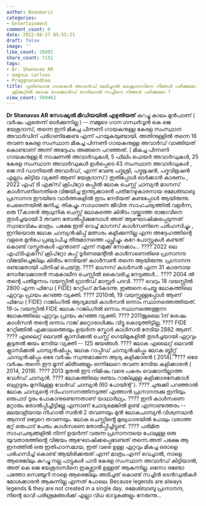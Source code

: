 ```yaml
---
author: Beaumaris
categories:
- Entertainment
comment_count: 0
date: 2022-08-27 05:55:21
draft: false
image: ''
like_count: 26891
share_count: 7151
tags:
- Dr. Shanavas AR
- magnus carlsen
- Praggnanandhaa
title: പുതിയൊരു ഗായകൻ അവാർഡ് മേടിച്ചാൽ യേശുദാസിനെ നിങ്ങൾ പഴിക്കുമോ ? പുതിയൊരു കളിക്കാരൻ
  ക്രിക്കറ്റിൽ ലോക റെക്കോർഡ് നേടിയാൽ സച്ചിനെ നിങ്ങൾ പഴിക്കുമോ ?
view_count: 509462
---
```


**Dr Shanavas AR സോഷ്യൽ മീഡിയയിൽ എഴുതിയത്** കുറച്ചു കാലം മുൻപാണ് ( വർഷം ഏതെന്ന് ഓർക്കുന്നില്ല ) -- നമ്മുടെ ഗാന ഗന്ധർവ്വൻ കെ ജെ യേശുദാസ്, തന്നെ ഇനി മികച്ച പിന്നണി ഗായകനുള്ള കേരള സംസ്ഥാന അവാർഡിന് പരിഗണിക്കേണ്ട എന്ന് പറയുകയുണ്ടായി. അതിനുള്ളിൽ തന്നെ 16 തവണ കേരള സംസ്ഥാന മികച്ച പിന്നണി ഗായകനുള്ള അവാർഡ് വാങ്ങിയത് കൊണ്ടാണ് അന്ന് അദ്ദേഹം അങ്ങനെ പറഞ്ഞത്. ( മികച്ച പിന്നണി ഗായകനുള്ള 8 നാഷണൽ അവാർഡുകൾ, 5 ഫിലിം ഫെയർ അവാർഡുകൾ, 25 കേരള സംസ്ഥാന അവാർഡുകൾ ഉൾപ്പെടെ 43 സംസ്ഥാന അവാർഡുകൾ , ജെ സി ഡാനിയൽ അവാർഡ്, എന്ന് വേണ്ട പദ്മശ്രീ, പദ്മഭൂഷൻ, പദ്മവിഭൂഷൻ എല്ലാം കിട്ടിയ വ്യക്തി ആണ് യേശുദാസ്.) ഇതിപ്പോൾ ഓർക്കാൻ കാരണം , 2022 എഫ്‌ ടി എക്‌സ് ക്രിപ്‌റ്റോ കപ്പിൽ ലോക ചെസ്സ് ചാമ്പ്യൻ മാഗ്നസ് കാൾസണിനെതിരെ വിജയിച്ച ഇന്ത്യക്കാരൻ പതിനേഴുകാരനായ രമേശ്ബാബു പ്രഗ്നാനന്ദ ഈയിടെ വാർത്തകളിൽ ഇടം നേടിയത് കണ്ടപ്പോൾ ആയിരുന്നു. ചെന്നൈയിൽ ജനിച്ച, തികച്ചും സാധാരണ ജീവിത സാഹചര്യത്തിൽ വളർന്ന, ഒരു 17കാരൻ ആധുനിക ചെസ്സ് ലോകത്തെ കിരീടം വയ്ക്കാത്ത രാജാവിനെ തുടർച്ചയായി 3 തവണ തോൽപ്പിക്കുമ്പോൾ അത് ആഘോഷിക്കപ്പെടുന്നത് സ്വാഭാവികം മാത്രം. പക്ഷേ ഇത് വെച്ച് മാഗ്നസ് കാൾസണിനെ പരിഹസിച്ചും , ഇനിയൊരു ലോക ചാമ്പ്യൻഷിപ്പ് മത്സരം കളിക്കുന്നില്ല എന്ന അദ്ദേഹത്തിന്റെ വളരെ മുൻപേ പ്രഖ്യാപിച്ച തീരുമാനത്തെ പുച്ഛിച്ചും കുറേ പോസ്റ്റുകൾ കണ്ടത് കൊണ്ട് വസ്തുതകൾ എന്താണ് എന്ന് നമുക്ക് നോക്കാം... ???? 2022 ലെ എഫ്‌ടിഎക്‌സ് ക്രിപ്‌റ്റോ കപ്പ് ടൂർണമെന്റിൽ കാൾസണെതിരെ പ്രഗ്നാനന്ദ വിജയിച്ചെങ്കിലും കിരീടം നേടിയത് കാൾസൺ തന്നെ ആയിരുന്നു. പ്രഗ്നാനന്ദ രണ്ടാമതായി ഫിനിഷ് ചെയ്‌തു. ???? മാഗ്നസ് കാൾസൻ എന്ന 31 കാരനായ നോർവേക്കാരൻ സമകാലീന ചെസ്സിൽ കൈവരിച്ച നേട്ടങ്ങൾ... ???? 2004 ൽ തന്റെ പതിമൂന്നാം വയസ്സിൽ ഗ്രാൻഡ് മാസ്റ്റർ പദവി. ???? വെറും 18 വയസ്സിൽ 2800 എന്ന ഫിഡേ ( FIDE) റേറ്റിംഗ് മറികടന്നു. ഇങ്ങനെ ചെയ്ത ലോകത്തിലെ ഏറ്റവും പ്രായം കുറഞ്ഞ വ്യക്തി. ???? 2010ൽ, 19 വയസ്സുള്ളപ്പോൾ ആണ് ഫിഡേ ( FIDE) റാങ്കിംഗിൽ ആദ്യമായി കാൾസൻ ഒന്നാം സ്ഥാനത്തെത്തിയത്. 19-ാം വയസ്സിൽ FIDE ലോക റാങ്കിംഗിൽ ഒന്നാം സ്ഥാനത്തെത്തുന്ന ലോകത്തിലെ ഏറ്റവും പ്രായം കുറഞ്ഞ വ്യക്തി. ???? 2011ജൂലൈ 1ന് ശേഷം കാൾസൻ തന്റെ ഒന്നാം റാങ്ക് മറ്റൊരാൾക്കും വിട്ടു കൊടുത്തിട്ടില്ല. ???? FIDE റേറ്റിങ്ങിൽ എക്കാലത്തെയും ഉയർന്ന സ്കോർ കാൾസൻ നേടിയ 2882 ആണ്. ???? എലൈറ്റ് ലെവൽ ക്ലാസിക്കൽ ചെസ്സ് ഗെയിമുകളിൽ തുടർച്ചയായി ഏറ്റവും കൂടുതൽ ജയം നേടിയ വ്യക്തി -- 125 ജയങ്ങൾ. ???? ലോക എലൈറ്റ് ലെവൽ ക്ലാസിക്കൽ ചാമ്പ്യൻഷിപ്പും, ലോക റാപ്പിഡ് ചാമ്പ്യൻഷിപ്പും ലോക ബ്ലിറ്റ്സ് ചാമ്പ്യൻഷിപ്പും ഒരേ വർഷം സ്വന്തമാക്കുന്ന ആദ്യ കളിക്കാരൻ ( 2014). ???? ഒരേ വർഷം തന്നെ ഈ മൂന്ന് കിരീടങ്ങളും ഒന്നിലേറെ തവണ നേടിയ കളിക്കാരൻ ( 2014, 2019). ???? 2013 മുതൽ ഈ നിമിഷം വരെ പകരം വെക്കാനില്ലാത്ത വേൾഡ് ചാമ്പ്യൻ. ???? ലോകത്തിലെ രണ്ടാം റാങ്കിലുള്ള കളിക്കാരനേക്കാൾ ബഹുദൂരം മുന്നിലുള്ള വേൾഡ് ചാമ്പ്യൻ (60 പോയിന്റ് ). ???? ചുരുക്കി പറഞ്ഞാൽ ലോക ചാമ്പ്യന്റെ സിംഹാസനത്തിനടുത്ത് എത്താൻ പ്രഗ്നാനന്ദക്കു ഇനിയും ഒരുപാട് ദൂരം പോകാനുണ്ടെന്നതാണ് യാഥാർഥ്യം. ???? ഇനി കാൾസണെ മറ്റാരും തോൽപ്പിച്ചിട്ടില്ലേ എന്നാണ് ചോദ്യമെങ്കിൽ ഉണ്ട്‌ എന്നാണുത്തരം -- മലയാളിയായ നിഹാൽ സരിൻ 2 തവണയും മുൻ ലോകചാമ്പ്യൻ വിശ്വനാഥൻ ആനന്ദ് ഒട്ടേറെ തവണയും. ലോക ചെസ്സിൻ്റെ മുഖ്യധാരയിൽ പോലും വരാത്ത മറ്റ് ഒരുപാട് പേരും കാൾസണെ തോൽപ്പിച്ചിട്ടുണ്ട്. ???? പരിമിത സാഹചര്യങ്ങളിൽ നിന്ന് ഉയർന്ന് വരുന്ന പ്രഗ്നാനന്ദയെ പോലുള്ള ഒരു യുവതാരത്തിൻ്റെ വിജയം ആഘോഷിക്കപ്പെടേണ്ടത് തന്നെ.അത് പക്ഷേ ആ ഇനത്തിൽ ഒരു ഇതിഹാസമായ, ഇത് വരെ ഉള്ള ഏറ്റവും മികച്ച ഒരാളെ പരിഹസിച്ച് കൊണ്ട് ആയിരിക്കരുത് എന്ന് മാത്രം.എന്ന് വെച്ചാൽ, നാളെ ആരെങ്കിലും കുറച്ചു നല്ല പാട്ടുകൾ പാടി കേരള സംസ്ഥാന അവാർഡ് കിട്ടിയാൽ, അത് കെ ജെ യേശുദാസിനെ ഇകഴ്ത്താൻ ഉള്ളത് ആകുന്നില്ല. ഒന്നോ രണ്ടോ പത്തോ സെഞ്ചുറി നാളെ ആരെങ്കിലും അടിച്ചത് കൊണ്ട് സച്ചിൻ ടെൻഡുൽകർ മോശക്കാരൻ ആകുന്നില്ല എന്നത് പോലെ. Because legends are always legends & they are not created in a single day. രമേശ്ബാബു പ്രഗ്നാനന്ദ, നിന്റെ ഭാവി പരിശ്രമങ്ങൾക്ക് എല്ലാ വിധ ഭാവുകങ്ങളും നേരുന്നു... &nbsp;
